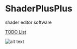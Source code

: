 # ShaderPlusPlus
shader editor software

[TODO List](https://trello.com/b/barsIub8)

![alt text](https://github.com/sho3la/ShaderPlusPlus/blob/master/screenshots/result.gif)
